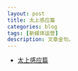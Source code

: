 ```yaml
---
layout: post
title: 太上感应篇
categories: blog
tags: [新媒体运营]
description: 文章金句。
---
```


- [太上感应篇](https://mp.weixin.qq.com/s/d5-rGsddlqK57Ps74D75BA)
